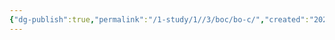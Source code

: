 ```yaml
---
{"dg-publish":true,"permalink":"/1-study/1//3/boc/bo-c/","created":"2024-12-12T10:52:15.708+09:00","updated":"2025-06-03T20:07:19.797+09:00"}
---
```


